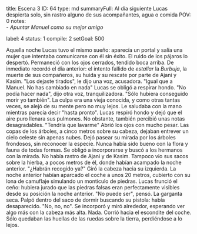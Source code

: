 title:          Escena 3
ID:             64
type:           md
summaryFull:    Al día siguiente Lucas despierta solo, sin rastro alguno de sus acompañantes, agua o comida
POV:            0
notes:          
                - *Apuntar Manuel como su mejor amigo*
                
                
label:          4
status:         1
compile:        2
setGoal:        500


Aquella noche Lucas tuvo el mismo sueño: aparecía un portal y salía una mujer que intentaba comunicarse con él sin éxito.
El ruido de los pájaros lo despertó. Permaneció con los ojos cerrados, tendido boca arriba. De inmediato recordó el día anterior: el intento fallido de *estallar* la *Burbuja*, la muerte de sus compañeros, su huida y su rescate por parte de Ajani y Kasim.
"Los dejaste tirados", le dijo una voz, acusadora. "Igual que a Manuel. No has cambiado en nada"
Lucas se obligó a respirar hondo.
"No podía hacer nada", dijo otra voz, tranquilizadora. "Sólo hubiera conseguido morir yo también".
La culpa era una vieja conocida, y como otras tantas veces, se alejó de su mente pero no muy lejos. Le saludaba con la mano mientras parecía decir "hasta pronto".
Lucas respiró hondo y dejó que el aire puro llenara sus pulmones. No obstante, también percibió unas notas desagradables.
"Tendría que lavarme"
Abrió los ojos con mucho pesar. Las copas de los árboles, a cinco metros sobre su cabeza, dejaban entrever un cielo celeste sin apenas nubes. Dejó pasear su mirada por los árboles frondosos, sin reconocer la especie. Nunca había sido bueno con la flora y fauna de todas formas.
Se obligó a incorporarse y buscó a los hermanos con la mirada.
No había rastro de Ajani y de Kasim. Tampoco vio sus sacos sobre la hierba, a pocos metros de él, donde habían acampado la noche anterior.
"¿Habrán recogido ya?"
Giró la cabeza hacia su izquierda. La noche anterior habían aparcado el coche a unos 20 metros, cubierto con su lona de camuflaje simulando un montículo de piedras.
Lucas frunció el ceño: hubiera jurado que las piedras falsas eran perfectamente visibles desde su posición la noche anterior.
"No puede ser", pensó. La garganta seca.
Palpó dentro del saco de dormir buscando su pistola: había desaparecido.
"No, no, no".
Se incorporó y miró alrededor, esperando ver algo más con la cabeza más alta.
Nada.
Corrió hacia el escondite del coche.
Sólo quedaban las huellas de las ruedas sobre la tierra, perdiéndose a lo lejos.